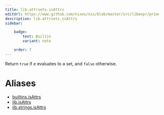 ```yaml
---
title: lib.attrsets.isAttrs
editUrl: https://www.github.com/nixos/nix/blob/master/src/libexpr/primops.cc
description: lib.attrsets.isAttrs
sidebar:

    badge:
        text: Builtin
        variant: note

    order: 7
---
```


Return `true` if *e* evaluates to a set, and `false` otherwise.


# Aliases

- [builtins.isAttrs](/reference/builtinsisAttrs)
- [lib.isAttrs](/reference/libisAttrs)
- [lib.strings.isAttrs](/reference/libstrings.isAttrs)


